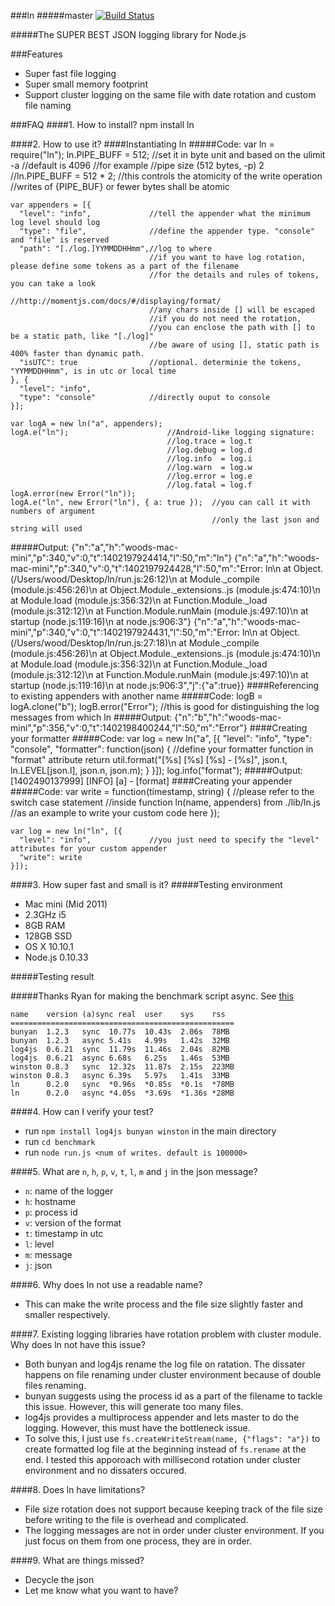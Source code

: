 ###ln
#####master [![Build Status](https://travis-ci.org/wood1986/ln.svg?branch=master)](https://travis-ci.org/wood1986/ln)

#####The SUPER BEST JSON logging library for Node.js

###Features
* Super fast file logging
* Super small memory footprint
* Support cluster logging on the same file with date rotation and custom file naming

###FAQ
####1. How to install?
     npm install ln

####2. How to use it?
####Instantiating ln
#####Code:
    var ln = require("ln");
    ln.PIPE_BUFF = 512; //set it in byte unit and based on the ulimit -a
                        //default is 4096
                        //for example
                        //pipe size            (512 bytes, -p) 2
                        //ln.PIPE_BUFF = 512 * 2;
                        //this controls the atomicity of the write operation
                        //writes of {PIPE_BUF} or fewer bytes shall be atomic

    var appenders = [{
      "level": "info",             //tell the appender what the minimum log level should log
      "type": "file",              //define the appender type. "console" and "file" is reserved
      "path": "[./log.]YYMMDDHHmm",//log to where
                                   //if you want to have log rotation, please define some tokens as a part of the filename
                                   //for the details and rules of tokens, you can take a look
                                   //http://momentjs.com/docs/#/displaying/format/
                                   //any chars inside [] will be escaped
                                   //if you do not need the rotation,
                                   //you can enclose the path with [] to be a static path, like "[./log]"
                                   //be aware of using [], static path is 400% faster than dynamic path.
      "isUTC": true                //optional. determinie the tokens, "YYMMDDHHmm", is in utc or local time
    }, {
      "level": "info",
      "type": "console"            //directly ouput to console
    }];

    var logA = new ln("a", appenders);
    logA.e("ln");                      //Android-like logging signature:
                                       //log.trace = log.t
                                       //log.debug = log.d
                                       //log.info  = log.i
                                       //log.warn  = log.w
                                       //log.error = log.e
                                       //log.fatal = log.f
    logA.error(new Error("ln"));
    logA.e("ln", new Error("ln"), { a: true });  //you can call it with numbers of argument
                                                 //only the last json and string will used
#####Output:
    {"n":"a","h":"woods-mac-mini","p":340,"v":0,"t":1402197924414,"l":50,"m":"ln"}
    {"n":"a","h":"woods-mac-mini","p":340,"v":0,"t":1402197924428,"l":50,"m":"Error: ln\n    at Object.<anonymous> (/Users/wood/Desktop/ln/run.js:26:12)\n    at Module._compile (module.js:456:26)\n    at Object.Module._extensions..js (module.js:474:10)\n    at Module.load (module.js:356:32)\n    at Function.Module._load (module.js:312:12)\n    at Function.Module.runMain (module.js:497:10)\n    at startup (node.js:119:16)\n    at node.js:906:3"}
    {"n":"a","h":"woods-mac-mini","p":340,"v":0,"t":1402197924431,"l":50,"m":"Error: ln\n    at Object.<anonymous> (/Users/wood/Desktop/ln/run.js:27:18)\n    at Module._compile (module.js:456:26)\n    at Object.Module._extensions..js (module.js:474:10)\n    at Module.load (module.js:356:32)\n    at Function.Module._load (module.js:312:12)\n    at Function.Module.runMain (module.js:497:10)\n    at startup (node.js:119:16)\n    at node.js:906:3","j":{"a":true}}
####Referencing to existing appenders with another name
#####Code:
    logB = logA.clone("b");
    logB.error("Error");           //this is good for distinguishing the log messages from which ln
#####Output:
    {"n":"b","h":"woods-mac-mini","p":356,"v":0,"t":1402198400244,"l":50,"m":"Error"}
####Creating your formatter
#####Code:
    var log = new ln("a", [{
      "level": "info",
      "type": "console",
      "formatter": function(json) {  //define your formatter function in "format" attribute
        return util.format("[%s] [%s] [%s] - [%s]", json.t, ln.LEVEL[json.l], json.n, json.m);
      }
    }]);
    log.info("format");
#####Output:
    [1402490137999] [INFO] [a] - [format]
####Creating your appender
#####Code:
    var write = function(timestamp, string) {
      //please refer to the switch case statement
      //inside function ln(name, appenders) from ./lib/ln.js
      //as an example to write your custom code here
    });

    var log = new ln("ln", [{
      "level": "info",             //you just need to specify the "level" attributes for your custom appender
      "write": write
    }]);

####3. How super fast and small is it?
#####Testing environment
* Mac mini (Mid 2011)
* 2.3GHz i5
* 8GB RAM
* 128GB SSD
* OS X 10.10.1
* Node.js 0.10.33

#####Testing result

#####Thanks Ryan for making the benchmark script async. See [this](https://github.com/wood1986/ln/pull/3)

    name    version (a)sync real  user    sys    rss
    ==================================================
    bunyan  1.2.3   sync  10.77s  10.43s  2.06s  78MB
    bunyan  1.2.3   async 5.41s   4.99s   1.42s  32MB
    log4js  0.6.21  sync  11.79s  11.46s  2.04s  82MB
    log4js  0.6.21  async 6.68s   6.25s   1.46s  53MB
    winston 0.8.3   sync  12.32s  11.87s  2.15s  223MB
    winston 0.8.3   async 6.39s   5.97s   1.41s  33MB
    ln      0.2.0   sync  *0.96s  *0.85s  *0.1s  *78MB
    ln      0.2.0   async *4.05s  *3.69s  *1.36s *28MB


####4. How can I verify your test?

* run `npm install log4js bunyan winston` in the main directory
* run `cd benchmark`
* run `node run.js <num of writes. default is 100000>`

####5. What are `n`, `h`, `p`, `v`, `t`, `l`, `m` and `j` in the json message?
* `n`: name of the logger
* `h`: hostname
* `p`: process id
* `v`: version of the format
* `t`: timestamp in utc
* `l`: level
* `m`: message
* `j`: json

####6. Why does ln not use a readable name?
* This can make the write process and the file size slightly faster and smaller respectively.

####7. Existing logging libraries have rotation problem with cluster module. Why does ln not have this issue?
* Both bunyan and log4js rename the log file on ratation. The dissater happens on file renaming under cluster environment because of double files renaming.
* bunyan suggests using the process id as a part of the filename to tackle this issue. However, this will generate too many files.
* log4js provides a multiprocess appender and lets master to do the logging. However, this must have the bottleneck issue.
* To solve this, I just use `fs.createWriteStream(name, {"flags": "a"})` to create formatted log file at the beginning instead of `fs.rename` at the end. I tested this apporoach with millisecond rotation under cluster environment and no dissaters occured.

####8. Does ln have limitations?
* File size rotation does not support because keeping track of the file size before writing to the file is overhead and complicated.
* The logging messages are not in order under cluster environment. If you just focus on them from one process, they are in order.

####9. What are things missed?
* Decycle the json
* Let me know what you want to have?
